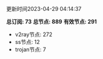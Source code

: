 更新时间2023-04-29 04:14:37

**总订阅: 73**
**总节点: 889**
**有效节点: 291**
- v2ray节点: 272
- ss节点: 12
- trojan节点: 7
